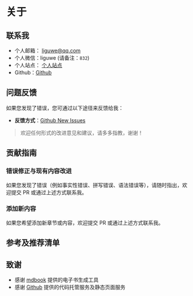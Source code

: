 
# 关于



## 联系我

- 个人邮箱： liguwe@qq.com
- 个人微信：liguwe (请备注：`832`)
- 个人站点： [个人站点](https://liguwe.site)
- Github：[Github](http://github.com/liguwe)

## 问题反馈

如果您发现了错误，您可通过以下途径来反馈给我：

- **反馈方式**：[Github New Issues](https://github.com/liguwe/liguwe.github.io/issues/new)

> 欢迎任何形式的改进意见和建议，请多多指教，谢谢！

## 贡献指南

### 错误修正与现有内容改进

如果您发现了错误（例如事实性错误、拼写错误、语法错误等），请随时指出，欢迎提交 PR 或通过上述方式联系我。

### 添加新内容

如果您希望添加新章节或内容，欢迎提交 PR 或通过上述方式联系我。

## 参考及推荐清单

## 致谢

- 感谢 [mdbook](https://rust-lang.github.io/mdBook/) 提供的电子书生成工具
- 感谢 [Github](https://github.com/) 提供的代码托管服务及静态页面服务
